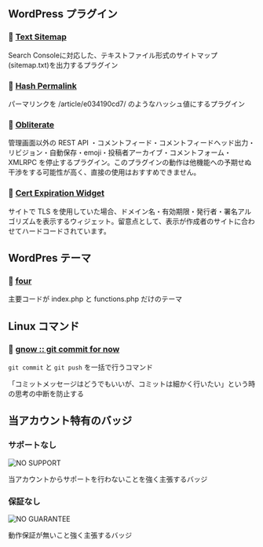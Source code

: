 ## WordPress プラグイン

### :memo: [Text Sitemap](https://github.com/addshlab/text-sitemap)

Search Consoleに対応した、テキストファイル形式のサイトマップ(sitemap.txt)を出力するプラグイン

### :memo: [Hash Permalink](https://github.com/addshlab/hash-permalink)

パーマリンクを /article/e034190cd7/ のようなハッシュ値にするプラグイン

### :memo: [Obliterate](https://github.com/addshlab/obliterate)

管理画面以外の REST API ・コメントフィード・コメントフィードヘッド出力・リビジョン・自動保存・emoji・投稿者アーカイブ・コメントフォーム・ XMLRPC を停止するプラグイン。このプラグインの動作は他機能への予期せぬ干渉をする可能性が高く、直接の使用はおすすめできません。

### :memo: [Cert Expiration Widget](https://github.com/addshlab/cenr-expiration)

サイトで TLS を使用していた場合、ドメイン名・有効期限・発行者・署名アルゴリズムを表示するウィジェット。留意点として、表示が作成者のサイトに合わせてハードコードされています。

## WordPres テーマ

### :memo: [four](https://github.com/addshlab/four)

主要コードが index.php と functions.php だけのテーマ

## Linux コマンド

### :memo: [gnow :: git commit for now](https://github.com/addshlab/gnow)

`git commit` と `git push` を一括で行うコマンド

「コミットメッセージはどうでもいいが、コミットは細かく行いたい」という時の思考の中断を防止する

## 当アカウント特有のバッジ

### サポートなし

![NO SUPPORT](https://add.sh/images/no-support.png)

当アカウントからサポートを行わないことを強く主張するバッジ

### 保証なし

![NO GUARANTEE](https://add.sh/images/no-guarantee.png)

動作保証が無いこと強く主張するバッジ
